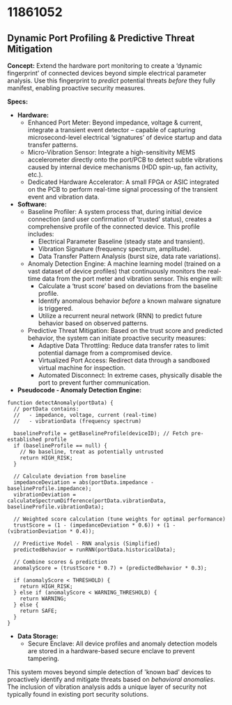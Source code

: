 # 11861052

## Dynamic Port Profiling & Predictive Threat Mitigation

**Concept:** Extend the hardware port monitoring to create a ‘dynamic fingerprint’ of connected devices beyond simple electrical parameter analysis. Use this fingerprint to *predict* potential threats *before* they fully manifest, enabling proactive security measures.

**Specs:**

*   **Hardware:**
    *   Enhanced Port Meter: Beyond impedance, voltage & current, integrate a transient event detector – capable of capturing microsecond-level electrical ‘signatures’ of device startup and data transfer patterns.
    *   Micro-Vibration Sensor: Integrate a high-sensitivity MEMS accelerometer directly onto the port/PCB to detect subtle vibrations caused by internal device mechanisms (HDD spin-up, fan activity, etc.).
    *   Dedicated Hardware Accelerator: A small FPGA or ASIC integrated on the PCB to perform real-time signal processing of the transient event and vibration data.
*   **Software:**
    *   Baseline Profiler: A system process that, during initial device connection (and user confirmation of ‘trusted’ status), creates a comprehensive profile of the connected device. This profile includes:
        *   Electrical Parameter Baseline (steady state and transient).
        *   Vibration Signature (frequency spectrum, amplitude).
        *   Data Transfer Pattern Analysis (burst size, data rate variations).
    *   Anomaly Detection Engine: A machine learning model (trained on a vast dataset of device profiles) that continuously monitors the real-time data from the port meter and vibration sensor. This engine will:
        *   Calculate a ‘trust score’ based on deviations from the baseline profile.
        *   Identify anomalous behavior *before* a known malware signature is triggered.
        *   Utilize a recurrent neural network (RNN) to predict future behavior based on observed patterns.
    *   Predictive Threat Mitigation: Based on the trust score and predicted behavior, the system can initiate proactive security measures:
        *   Adaptive Data Throttling: Reduce data transfer rates to limit potential damage from a compromised device.
        *   Virtualized Port Access: Redirect data through a sandboxed virtual machine for inspection.
        *   Automated Disconnect: In extreme cases, physically disable the port to prevent further communication.
*   **Pseudocode - Anomaly Detection Engine:**

```
function detectAnomaly(portData) {
  // portData contains:
  //   - impedance, voltage, current (real-time)
  //   - vibrationData (frequency spectrum)

  baselineProfile = getBaselineProfile(deviceID); // Fetch pre-established profile
  if (baselineProfile == null) {
    // No baseline, treat as potentially untrusted
    return HIGH_RISK;
  }

  // Calculate deviation from baseline
  impedanceDeviation = abs(portData.impedance - baselineProfile.impedance);
  vibrationDeviation = calculateSpectrumDifference(portData.vibrationData, baselineProfile.vibrationData);

  // Weighted score calculation (tune weights for optimal performance)
  trustScore = (1 - (impedanceDeviation * 0.6)) + (1 - (vibrationDeviation * 0.4));

  // Predictive Model - RNN analysis (Simplified)
  predictedBehavior = runRNN(portData.historicalData);

  // Combine scores & prediction
  anomalyScore = (trustScore * 0.7) + (predictedBehavior * 0.3);

  if (anomalyScore < THRESHOLD) {
    return HIGH_RISK;
  } else if (anomalyScore < WARNING_THRESHOLD) {
    return WARNING;
  } else {
    return SAFE;
  }
}
```

*   **Data Storage:**
    *   Secure Enclave: All device profiles and anomaly detection models are stored in a hardware-based secure enclave to prevent tampering.

This system moves beyond simple detection of 'known bad' devices to proactively identify and mitigate threats based on *behavioral anomalies*. The inclusion of vibration analysis adds a unique layer of security not typically found in existing port security solutions.